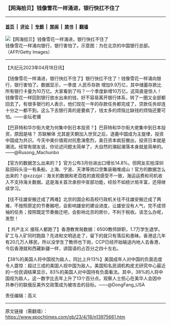 ### 【网海拾贝】钱像雪花一样涌进，银行快扛不住了

---

#### [首页](../../../..?n13975661) &nbsp;|&nbsp; [评论](../../../../../epoch-comment?n13975661) &nbsp;|&nbsp; [专题](../../../../../epoch-special?n13975661) &nbsp;|&nbsp; [禁闻](../../../../../epoch-news?n13975661) &nbsp;|&nbsp; [禁书](../../../../../books?n13975661) &nbsp;|&nbsp; [翻墙](https://github.com/gfw-breaker/nogfw/blob/master/README.md?n13975661)


<div><img alt="【网海拾贝】钱像雪花一样涌进，银行快扛不住了" class="attachment-djy_600_400 size-djy_600_400 wp-post-image" src="https://i.epochtimes.com/assets/uploads/2021/05/id12968451-9fca567712a0c7a4a85ab44819823192@1200x1200-600x400.jpg"/>
<div class="caption">
 钱像雪花一样涌向银行，银行害怕了。示意图：为在北京的中国银行总部。（AFP/Getty Images）
</div></div><hr/><div class="post_content" id="artbody" itemprop="articleBody">
 <!-- article content begin -->
 <p>
  【大纪元2023年04月18日讯】
 </p>
 <p>
  【钱像雪花一样涌进，银行快扛不住了】银行快扛不住了！钱像雪花一样涌向银行，银行害怕了。数据显示，一季度
  <ok href="https://www.epochtimes.com/gb/tag/%E4%BA%BA%E6%B0%91%E5%B8%81%E5%AD%98%E6%AC%BE.html">
   人民币存款
  </ok>
  增加9.9万亿，其中储蓄存款比所有银行卡量为10万亿。大家看到了吗？一个季度新增10万亿。这简直是惊人！钱像雪花一样回到银行放水出来的钱，好不容易离开银行体系，转了一圈又全部都回去了。有很多银行的人表示，他们现在一年的存款任务都完成了，贷款任务却连十分之一都不到。这么下去银行真的是要疯了，钱太多的烦恼比缺钱的烦恼还要可怕。——金坛老骥
 </p>
 <p>
  【巴菲特和华尔街大佬为何集中到日本投资？】巴菲特和华尔街大佬集中到日本投资，原因是啥？
  <ok href="https://www.epochtimes.com/gb/tag/%E8%8B%8F%E8%81%94%E8%A7%A3%E4%BD%93.html">
   苏联解体
  </ok>
  尤其是天朝加入世贸之后，逐鹿中国成为主旋律，投资中国成为共识。今天中美价值观对抗愈演愈烈，美日资本疯狂撤出，投资日本就是潮流。经常有朋友说，你论述问题太简单了，大自然的潮起潮落本身就是简单的。——@Rusong_Machunbo
 </p>
 <p>
  【官方的数据怎么出来的？】官方公布3月份进出口增长14.8%。但网友实拍深圳盐田码头没一有条船，上海、宁波、天津等岗口空集装箱堆成山！官方的数据怎么出来的？@xzzzjpl：海关的数据和老百姓的直观感受不一致，海运运费和司机收入不支持海关数据。这是海关首次承担中宣部功能，经验不如统计局丰富，还得继续学习。
 </p>
 <p>
  【往不往雄安搬迁成了两难】北京的国企和高校行政机关往不往雄安搬迁成了两难，不按照原定的节奏搬吧，会影响雄安的建设进度，让雄安没有人气，完不成领袖的任务；按照既定节奏搬迁吧，会影响北京的房价，不利于税收。该怎么办呢，发愁！
 </p>
 <p>
  【
  <ok href="https://www.epochtimes.com/gb/tag/%E5%85%B1%E4%BA%A7%E4%B8%BB%E4%B9%89.html">
   共产主义
  </ok>
  接班人都跑了】香港教育局数据：6500教师辞职，1.7万学生退学。矿工与人矿同时跑路？先进和文明逃走了，留下的就只有落后和愚昧。香港这几年有20几万人移民，所以没学生了教师也下岗，CCP已经开始输送内地人去香港，今后香港就和西藏新疆一样，讲国语的占百分之四十左右。
 </p>
 <p>
  【38%的美国人将中国视为敌人，同比上升13%】美国成年人对中国的负面态度令人震惊：超过三成的美国人视中国为敌人。美国知名民调机构皮尤研究中心最近的一份民调结果显示，83%的美国人对中国持有负面看法。其中，38%的人将中国视为敌人，这一数字比去年上升了13个百分点。观察人士担心在美华人会因中共奉行的联俄反美外交政策成为被攻击的目标。——@DongFang_USA
 </p>
 <p>
  责任编辑：高义
 </p>
 <!-- article content end -->
 <div id="below_article_ad">
 </div>
</div>


---

原文链接（需翻墙）：https://www.epochtimes.com/gb/23/4/18/n13975661.htm
